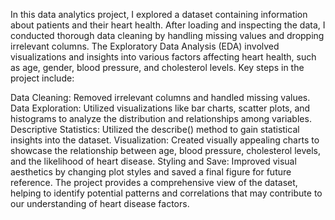 In this data analytics project, I explored a dataset containing information about patients and their heart health. After loading and inspecting the data, I conducted thorough data cleaning by handling missing values and dropping irrelevant columns. The Exploratory Data Analysis (EDA) involved visualizations and insights into various factors affecting heart health, such as age, gender, blood pressure, and cholesterol levels.
Key steps in the project include:

Data Cleaning: Removed irrelevant columns and handled missing values.
Data Exploration: Utilized visualizations like bar charts, scatter plots, and histograms to analyze the distribution and relationships among variables.
Descriptive Statistics: Utilized the describe() method to gain statistical insights into the dataset.
Visualization: Created visually appealing charts to showcase the relationship between age, blood pressure, cholesterol levels, and the likelihood of heart disease.
Styling and Save: Improved visual aesthetics by changing plot styles and saved a final figure for future reference.
The project provides a comprehensive view of the dataset, helping to identify potential patterns and correlations that may contribute to our understanding of heart disease factors.
